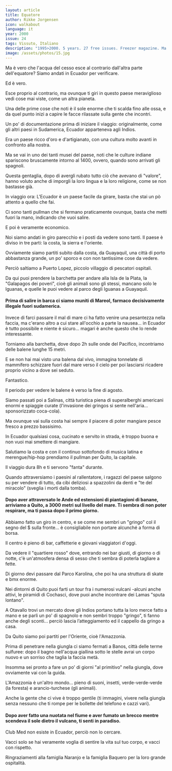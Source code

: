 ```yaml
---
layout: article
title: Equatore
author: Rikke Jorgensen
icon: walkabout
language: it
year: 2000
issue: 24
tags: Vissuto, Italiano
description: "1995>2000. 5 years. 27 free issues. Freezer magazine. Ma è vero che l'acqua del cesso esce al contrario dall'altra parte dell'equatore? Siamo andati in Ecuador per verificare. Ed è vero. Esce proprio al contrario, ma ovunque ti giri in questo paese meraviglioso vedi cose mai viste, come un altra pianeta."
image: /assets/photos/15.jpg
---
```


Ma è vero che l'acqua del cesso esce al contrario dall'altra parte dell'equatore? Siamo andati in Ecuador per verificare.

Ed è vero.

Esce proprio al contrario, ma ovunque ti giri in questo paese meraviglioso vedi cose mai viste, come un altra pianeta.



Una delle prime cose che noti è il sole enorme che ti scalda fino alle ossa, e da quel punto inizi a capire le facce rilassate sulla gente che incontri.



Un po' di documentazione prima di iniziare il viaggio: originalmente, come gli altri paesi in Sudamerica, Ecuador apparteneva agli Indios.


Era un paese ricco d'oro e d'artigianato, con una cultura molto avanti in confronto alla nostra.



Ma se vai in uno dei tanti musei del paese, noti che le culture indiane spariscono bruscamente intorno al 1400, ovvero, quando sono arrivati gli spagnoli.



Questa gentaglia, dopo di avergli rubato tutto ciò che avevano di "valore", hanno voluto anche di imporgli la loro lingua e la loro religione, come se non bastasse già.



In viaggio ora: L'Ecuador è un paese facile da girare, basta che stai un pò attento a quello che fai.



Ci sono tanti pullman che si fermano praticamente ovunque, basta che metti fuori la mano, indicando che vuoi salire.



E poi è veramente economico.



Noi siamo andati in giro parecchio e i posti da vedere sono tanti.
Il paese è diviso in tre parti: la costa, la sierra e l'oriente.



Ovviamente siamo partiti subito dalla costa, da Guayaquil, una città di porto abbastanza grande, un po' sporco e con non tantissime cose da vedere.



Perciò saltiamo a Puerto Lopez, piccolo villaggio di pescatori ospitali.



Da qui puoi prendere la barchetta per andare alla Isla de la Plata, la "Galapagos dei poveri", cioè gli animali sono gli stessi, mancano solo le Iguanas, e quelle le puoi vedere al parco degli Iguanas a Guayaquil.


#### Prima di salire in barca ci siamo muniti di Mareol, farmaco decisivamente illegale fuori sudamerica.


Invece di farci passare il mal di mare ci ha fatto venire una pesantezza nella faccia, ma c'erano altro a cui stare all'occhio a parte la nausea... in Ecuador è tutto possibile e niente è sicuro... magari è anche questo che lo rende interessante.

Torniamo alla barchetta, dove dopo 2h sulle onde del Pacifico, incontriamo delle balene lunghe 15 metri.

E se non hai mai visto una balena dal vivo, immagina tonnelate di mammifero schizzare fuori dal mare verso il cielo per poi lasciarsi ricadere proprio vicino a dove sei seduto.

Fantastico.

Il periodo per vedere le balene è verso la fine di agosto.

Siamo passati poi a Salinas, città turistica piena di superalberghi americani enormi e spiaggie curate (l'invasione dei gringos si sente nell'aria... sponsorizzato coca-cola).

Ma ovunque vai sulla costa hai sempre il piacere di poter mangiare pesce fresco a prezzo bassisimo.

In Ecuador qualsiasi cosa, cucinato e servito in strada, è troppo buona e non vuoi mai smettere di mangiare.

Salutiamo la costa e con il continuo sottofondo di musica latina e merengue/hip-hop prendiamo il pullman per Quito, la capitale.

Il viaggio dura 8h e ti servono "fanta" durante.

Quando attraversiamo i paesini al rallentatore, i ragazzi del paese salgono su per vendere di tutto, da cibi deliziosi a spazzolini da denti e "te del miracolo" (sveglia i morti dalla tomba).


#### Dopo aver attraversato le Ande ed estensioni di piantagioni di banane, arriviamo a Quito, a 3000 metri sul livello del mare. Ti sembra di non poter respirare, ma ti passa dopo il primo giorno.

Abbiamo fatto un giro in centro, e se come me sembri un "gringo" col il segno del $ sulla fronte... è consigliabile non portare alcunché a forma di borsa.

Il centro è pieno di bar, caffetterie e giovani viaggiatori d'oggi.

Da vedere il "quartiere rosso" dove, entrando nei bar giusti, di giorno o di notte, c'è un'atmosfera densa di sesso che ti sembra di poterla tagliare a fette.

Di giorno devi passare dal Parco Karolina, che poi ha una struttura di skate e bmx enorme.

Nei dintorni di Quito puoi farti un tour fra i numerosi vulcani -alcuni anche attivi, le piramidi di Cochasci, dove puoi anche incontrare dei Lamas "sputa lontano".


A Otavallo trovi un mercato dove gli Indios portano tutta la loro merce fatto a mano e se parli un po' di spagnolo e non sembri troppo "gringo", ti fanno anche degli sconti... perciò lascia l’atteggiamento ed il cappello da gringo a casa.

Da Quito siamo poi partiti per l'Oriente, cioè l'Amazzonia.

Prima di penetrare nella giungla ci siamo fermati a Banos, città delle terme sulfuree: dopo il bagno nell'acqua giallina sotto le stelle avrai un corpo nuovo e un sorriso che taglia la faccia metà.

Insomma sei pronto a fare un po' di giorni "al primitivo" nella giungla, dove ovviamente vai con la guida.

L'Amazzonia è un'altro mondo... pieno di suoni, insetti, verde-verde-verde (la foresta) e arancio-turchese (gli animali).

Anche la gente che ci vive è troppo gentile (ti immagini, vivere nella giungla senza nessuno che ti rompe per le bollette del telefono e cazzi vari).


#### Dopo aver fatto una nuotata nel fiume e aver fumato un brecco mentre scendeva il sole dietro il vulcano, ti senti in paradiso.

Club Med non esiste in Ecuador, perciò non lo cercare.

Vacci solo se hai veramente voglia di sentire la vita sul tuo corpo, e vacci con rispetto.

Ringraziamenti alla famiglia Naranjo e la famiglia Baquero per la loro grande ospitalità.
